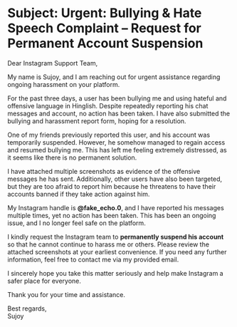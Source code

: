 
# **Subject:** Urgent: Bullying & Hate Speech Complaint – Request for Permanent Account Suspension  

Dear Instagram Support Team,  

My name is Sujoy, and I am reaching out for urgent assistance regarding ongoing harassment on your platform.  

For the past three days, a user has been bullying me and using hateful and offensive language in Hinglish. Despite repeatedly reporting his chat messages and account, no action has been taken. I have also submitted the bullying and harassment report form, hoping for a resolution.  

One of my friends previously reported this user, and his account was temporarily suspended. However, he somehow managed to regain access and resumed bullying me. This has left me feeling extremely distressed, as it seems like there is no permanent solution.  

I have attached multiple screenshots as evidence of the offensive messages he has sent. Additionally, other users have also been targeted, but they are too afraid to report him because he threatens to have their accounts banned if they take action against him.  

My Instagram handle is **@fake_echo.0**, and I have reported his messages multiple times, yet no action has been taken. This has been an ongoing issue, and I no longer feel safe on the platform.  

I kindly request the Instagram team to **permanently suspend his account** so that he cannot continue to harass me or others. Please review the attached screenshots at your earliest convenience. If you need any further information, feel free to contact me via my provided email.  

I sincerely hope you take this matter seriously and help make Instagram a safer place for everyone.  

Thank you for your time and assistance.  

Best regards,  
Sujoy  

